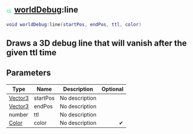 ## ![client](.gitbook/assets/client.png) [worldDebug](./home/worldDebug):line

```lua
void worldDebug:line(startPos, endPos, ttl, color)
```

Draws a 3D debug line that will vanish after the given ttl time
------
## Parameters

| Type   | Name | Description | Optional |
| ------ | ---- | ----------- | -------: |
| [Vector3](./home/Vector3) | startPos | No description |  |
| [Vector3](./home/Vector3) | endPos | No description |  |
| number | ttl | No description |  |
| [Color](./home/Color) | color | No description | ✔ |

